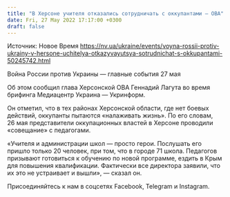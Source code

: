 ```yaml
---
title: "В Херсоне учителя отказались сотрудничать с оккупантами — ОВА"
date: Fri, 27 May 2022 17:17:00 +0300
draft: false
---
```

Источник: Новое Время https://nv.ua/ukraine/events/voyna-rossii-protiv-ukrainy-v-hersone-uchitelya-otkazyvayutsya-sotrudnichat-s-okkupantami-50245742.html


Война России против Украины — главные события 27 мая

 Об этом сообщил глава Херсонской ОВА Геннадий Лагута во время брифинга Медиацентр Украина — Укринформ.

Он отметил, что в тех районах Херсонской области, где нет боевых действий, оккупанты пытаются «налаживать жизнь». По его словам, 26 мая представители оккупационных властей в Херсоне проводили «совещание» с педагогами.

«Учителя и администрации школ — просто герои. Послушать его пришло только 20 человек, при том, что в городе 71 школа. Педагогов призывают готовиться к обучению по новой программе, ездить в Крым для повышения квалификации. Фактически все директора заявили, что их это не устраивает и вышли», — сказал он.

Присоединяйтесь к нам в соцсетях Facebook, Telegram и Instagram.
